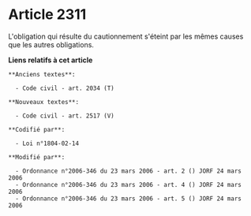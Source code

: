 # Article 2311

L'obligation qui résulte du cautionnement s'éteint par les mêmes causes que les autres obligations.

**Liens relatifs à cet article**

	**Anciens textes**:

	  - Code civil - art. 2034 (T)

	**Nouveaux textes**:

	  - Code civil - art. 2517 (V)

	**Codifié par**:

	  - Loi n°1804-02-14

	**Modifié par**:

	  - Ordonnance n°2006-346 du 23 mars 2006 - art. 2 () JORF 24 mars 2006
	  - Ordonnance n°2006-346 du 23 mars 2006 - art. 4 () JORF 24 mars 2006
	  - Ordonnance n°2006-346 du 23 mars 2006 - art. 5 () JORF 24 mars 2006
